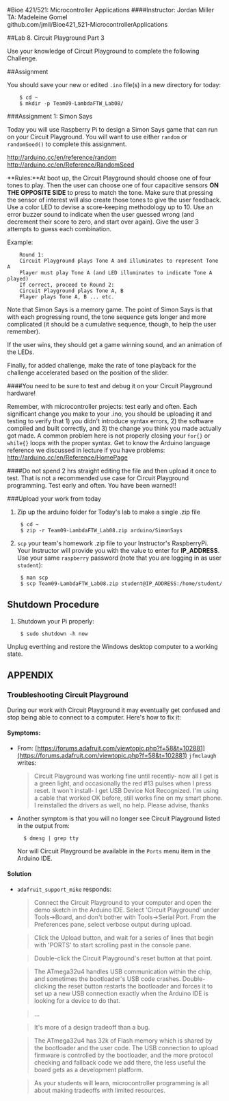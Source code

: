 #Bioe 421/521: Microcontroller Applications
####Instructor: Jordan Miller<br>TA: Madeleine Gomel<br>github.com/jmil/Bioe421_521-MicrocontrollerApplications


##Lab 8. Circuit Playground Part 3

Use your knowledge of Circuit Playground to complete the following Challenge.


##Assignment

You should save your new or edited `.ino` file(s) in a new directory for today:

		$ cd ~
		$ mkdir -p Team09-LambdaFTW_Lab08/
		



###Assignment 1: Simon Says

Today you will use Raspberry Pi to design a Simon Says game that can run on your Circuit Playground. You will want to use either `random` or `randomSeed()` to complete this assignment.

http://arduino.cc/en/reference/random
http://arduino.cc/en/Reference/RandomSeed

**Rules:**At boot up, the Circuit Playground should choose one of four tones to play. Then the user can choose one of four capacitive sensors **ON THE OPPOSITE SIDE** to press to match the tone. Make sure that pressing the sensor of interest will also create those tones to give the user feedback. Use a color LED to devise a score-keeping methodology up to 10. Use an error buzzer sound to indicate when the user guessed wrong (and decrement their score to zero, and start over again). Give the user 3 attempts to guess each combination.

Example:

		Round 1:
		Circuit Playground plays Tone A and illuminates to represent Tone A
		Player must play Tone A (and LED illuminates to indicate Tone A played)
		If correct, proceed to Round 2:
		Circuit Playground plays Tone A, B
		Player plays Tone A, B ... etc.

Note that Simon Says is a memory game. The point of Simon Says is that with each progressing round, the tone sequence gets longer and more complicated (it should be a cumulative sequence, though, to help the user remember).

If the user wins, they should get a game winning sound, and an animation of the LEDs.

Finally, for added challenge, make the rate of tone playback for the challenge accelerated based on the position of the slider.

####You need to be sure to test and debug it on your Circuit Playground hardware!

Remember, with microcontroller projects: test early and often. Each significant change you make to your .ino, you should be uploading it and testing to verify that 1) you didn't introduce syntax errors, 2) the software compiled and built correctly, and 3) the change you think you made actually got made. A common problem here is not properly closing your `for{}` or `while{}` loops with the proper syntax. Get to know the Arduino language reference we discussed in lecture if you have problems: http://arduino.cc/en/Reference/HomePage

####Do not spend 2 hrs straight editing the file and then upload it once to test. That is not a recommended use case for Circuit Playground programming. Test early and often. You have been warned!!


###Upload your work from today

1. Zip up the arduino folder for Today's lab to make a single .zip file

		$ cd ~
		$ zip -r Team09-LambdaFTW_Lab08.zip arduino/SimonSays

1. `scp` your team's homework .zip file to your Instructor's RaspberryPi. Your Instructor will provide you with the value to enter for **IP_ADDRESS**. Use your same `raspberry` password (note that you are logging in as user `student`):

		$ man scp
		$ scp Team09-LambdaFTW_Lab08.zip student@IP_ADDRESS:/home/student/





## Shutdown Procedure

1. Shutdown your Pi properly:

		$ sudo shutdown -h now

 Unplug everthing and restore the Windows desktop computer to a working state.


## APPENDIX

### Troubleshooting Circuit Playground

During our work with Circuit Playground it may eventually get confused and stop being able to connect to a computer. Here's how to fix it:


#### Symptoms:	
* From: [https://forums.adafruit.com/viewtopic.php?f=58&t=102881](https://forums.adafruit.com/viewtopic.php?f=58&t=102881)
	`jfmclaugh` writes:
	> Circuit Playground was working fine until recently- now all I get is a green light, and occasionally the red #13 pulses when I press reset. It won't install- I get USB Device Not Recognized. I'm using a cable that worked OK before, still works fine on my smart phone. I reinstalled the drivers as well, no help. Please advise, thanks


* Another symptom is that you will no longer see Circuit Playground listed in the output from:

		$ dmesg | grep tty

	Nor will Circuit Playground be available in the `Ports` menu item in the Arduino IDE.


#### Solution 
* `adafruit_support_mike` responds:

	>Connect the Circuit Playground to your computer and open the demo sketch in the Arduino IDE. Select 'Circuit Playground' under Tools->Board, and don't bother with Tools->Serial Port. From the Preferences pane, select verbose output during upload.

	>Click the Upload button, and wait for a series of lines that begin with 'PORTS' to start scrolling past in the console pane.

	>Double-click the Circuit Playground's reset button at that point.

	>The ATmega32u4 handles USB communication within the chip, and sometimes the bootloader's USB code crashes. Double-clicking the reset button restarts the bootloader and forces it to set up a new USB connection exactly when the Arduino IDE is looking for a device to do that.

	> ...

	> It's more of a design tradeoff than a bug.

	> The ATmega32u4 has 32k of Flash memory which is shared by the bootloader and the user code. The USB connection to upload firmware is controlled by the bootloader, and the more protocol checking and fallback code we add there, the less useful the board gets as a development platform.

	> As your students will learn, microcontroller programming is all about making tradeoffs with limited resources.



